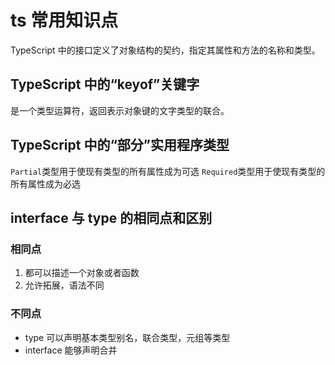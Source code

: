 # ts 常用知识点

TypeScript 中的接口定义了对象结构的契约，指定其属性和方法的名称和类型。

## TypeScript 中的“keyof”关键字

是一个类型运算符，返回表示对象键的文字类型的联合。

## TypeScript 中的“部分”实用程序类型

`Partial`类型用于使现有类型的所有属性成为可选
`Required`类型用于使现有类型的所有属性成为必选

## interface 与 type 的相同点和区别

### 相同点

1. 都可以描述一个对象或者函数
2. 允许拓展，语法不同

### 不同点

- type 可以声明基本类型别名，联合类型，元组等类型
- interface 能够声明合并
